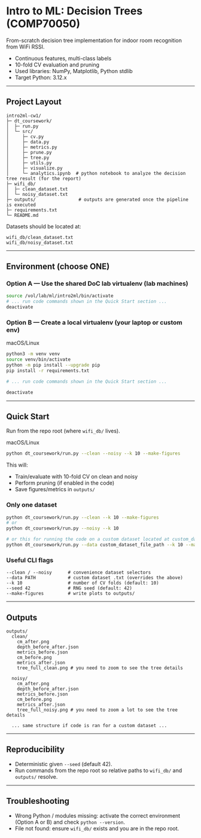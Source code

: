 # Intro to ML: Decision Trees (COMP70050)

From-scratch decision tree implementation for indoor room recognition from WiFi RSSI.

- Continuous features, multi-class labels
- 10-fold CV evaluation and pruning
- Used libraries: NumPy, Matplotlib, Python stdlib
- Target Python: 3.12.x

---

## Project Layout

```
intro2ml-cw1/
├─ dt_coursework/
│  ├─ run.py
│  └─ src/
│     ├─ cv.py
│     ├─ data.py
│     ├─ metrics.py
│     ├─ prune.py
│     ├─ tree.py
│     ├─ utils.py
│     ├─ visualize.py
│     └─ analytics.ipynb  # python notebook to analyze the decision tree result (for the report)
├─ wifi_db/
│  ├─ clean_dataset.txt
│  └─ noisy_dataset.txt
├─ outputs/                # outputs are generated once the pipeline is executed
├─ requirements.txt
└─ README.md
```

Datasets should be located at:

```
wifi_db/clean_dataset.txt
wifi_db/noisy_dataset.txt
```

---

## Environment (choose ONE)

### Option A — Use the shared DoC lab virtualenv (lab machines)

```bash
source /vol/lab/ml/intro2ml/bin/activate
# ... run code commands shown in the Quick Start section ...
deactivate
```
### Option B — Create a local virtualenv (your laptop or custom env)

macOS/Linux

```bash
python3 -m venv venv
source venv/bin/activate
python -m pip install --upgrade pip
pip install -r requirements.txt

# ... run code commands shown in the Quick Start section ...

deactivate
```


---

## Quick Start

Run from the repo root (where `wifi_db/` lives).

macOS/Linux

```bash
python dt_coursework/run.py --clean --noisy --k 10 --make-figures
```

This will:

- Train/evaluate with 10-fold CV on clean and noisy
- Perform pruning (if enabled in the code)
- Save figures/metrics in `outputs/`

### Only one dataset

```bash
python dt_coursework/run.py --clean --k 10 --make-figures
# or
python dt_coursework/run.py --noisy --k 10

# or this for running the code on a custom dataset located at custom_dataset_file_path
python dt_coursework/run.py --data custom_dataset_file_path --k 10 --make-figures
```

### Useful CLI flags

```
--clean / --noisy      # convenience dataset selectors
--data PATH            # custom dataset .txt (overrides the above)
--k 10                 # number of CV folds (default: 10)
--seed 42              # RNG seed (default: 42)
--make-figures         # write plots to outputs/
```

---

## Outputs

```
outputs/
  clean/
    cm_after.png
    depth_before_after.json
    metrics_before.json
    cm_before.png
    metrics_after.json
    tree_full_clean.png # you need to zoom to see the tree details

  noisy/
    cm_after.png
    depth_before_after.json
    metrics_before.json
    cm_before.png
    metrics_after.json
    tree_full_noisy.png # you need to zoom a lot to see the tree details

  ... same structure if code is ran for a custom dataset ...
```

---

## Reproducibility

- Deterministic given `--seed` (default 42).
- Run commands from the repo root so relative paths to `wifi_db/` and `outputs/` resolve.

---

## Troubleshooting

- Wrong Python / modules missing: activate the correct environment (Option A or B) and check `python --version`.
- File not found: ensure `wifi_db/` exists and you are in the repo root.